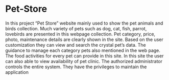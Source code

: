 # Pet-Store

In this project “Pet Store” website mainly used to show the pet animals and birds collection. Much variety of pets such as dog, cat, fish, parrot, lovebirds are presented in this webpage collection. Pet category, price, photo, maintenance details are clearly shown in the site. Based on the user customization they can view and search the crystal pet’s data.
 	The guidance to manage each category pets also mentioned in the web page. The food activities for every pet can provide in this site. In this site the user can also able to view availability of pet clinic. The authorized administrator controls the entire system. They have the privileges to maintain the application
